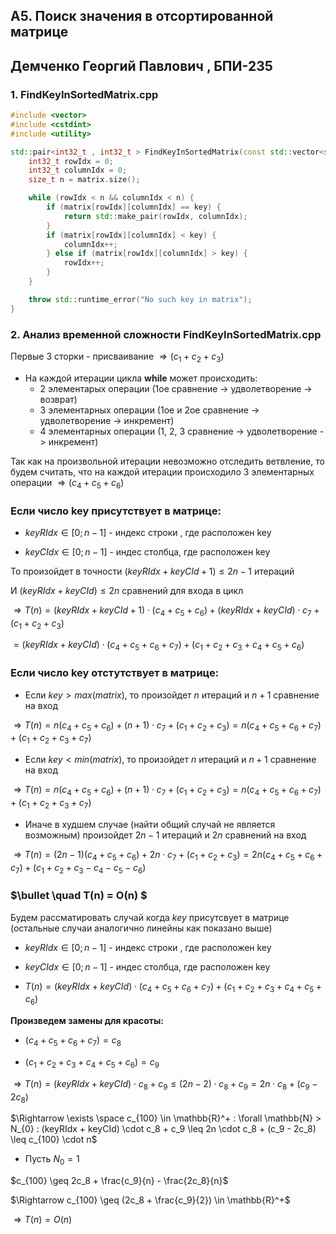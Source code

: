 <script type="text/javascript" src="http://cdn.mathjax.org/mathjax/latest/MathJax.js?config=TeX-AMS-MML_HTMLorMML"></script>
<script type="text/x-mathjax-config"> MathJax.Hub.Config({ tex2jax: {inlineMath: [['$', '$']]}, messageStyle: "none" });</script>

## A5. Поиск значения в отсортированной матрице

## Демченко Георгий Павлович , БПИ-235

### 1. FindKeyInSortedMatrix.cpp

```cpp
#include <vector>
#include <cstdint>
#include <utility>

std::pair<int32_t , int32_t > FindKeyInSortedMatrix(const std::vector<std::vector<int32_t>>& matrix, int32_t key) {
    int32_t rowIdx = 0;
    int32_t columnIdx = 0;
    size_t n = matrix.size();

    while (rowIdx < n && columnIdx < n) {
        if (matrix[rowIdx][columnIdx] == key) {
            return std::make_pair(rowIdx, columnIdx);
        }
        if (matrix[rowIdx][columnIdx] < key) {
            columnIdx++;
        } else if (matrix[rowIdx][columnIdx] > key) {
            rowIdx++;
        }
    }

    throw std::runtime_error("No such key in matrix");
}
```

### 2. Анализ временной сложности FindKeyInSortedMatrix.cpp

Первые 3 сторки - присваивание $\Rightarrow (c_{1} + c_{2} + c_{3})$
- На каждой итерации цикла **while** может происходить:
    - 2 элементарых операции (1ое сравнение -> удволетворение -> возврат)
    - 3 элементарных операции (1ое и 2ое сравнение -> удволетворение -> инкремент)
    - 4 элементарных операции (1, 2, 3 сравнение -> удволетворение -> инкремент)

Так как на произвольной итерации невозможно отследить ветвление, то будем считать, что на каждой итерации происходило 3 элементарных операции $\Rightarrow (с_{4} + c_{5} + c_{6})$

### Если число key присутствует в матрице:

- $keyRIdx \in [0;n-1]$ - индекс строки , где расположен key

- $keyCIdx \in [0;n-1]$ - индес столбца, где расположен key

То произойдет в точности $(keyRIdx + keyCId + 1) \leq 2n - 1$ итераций 

И $(keyRIdx + keyCId) \leq 2n$ сравнений для входа в цикл

$\Rightarrow T(n) = (keyRIdx + keyCId + 1) \cdot (с_{4} + c_{5} + c_{6}) + (keyRIdx + keyCId) \cdot c_{7} + (c_{1} + c_{2} + c_{3})$

$= (keyRIdx + keyCId) \cdot (c_4 + c_5 + c_6 + c_7) + (c_1 + c_2 + c_3 + c_4 + c_5 + c_6)$

### Если число key отстутствует в матрице:

- Если $key > max(matrix)$, то произойдет $n$ итераций и $n + 1$ сравнение на вход

$\Rightarrow T(n) = n(с_{4} + c_{5} + c_{6}) + (n + 1)\cdot c_7 + (c_{1} + c_{2} + c_{3}) = n(с_{4} + c_{5} + c_{6} + c_7) + (c_{1} + c_{2} + c_{3} + c_7)$

- Если $key < min(matrix)$, то произойдет $n$ итераций и $n + 1$ сравнение на вход

$\Rightarrow T(n) = n(с_{4} + c_{5} + c_{6}) + (n + 1)\cdot c_7 + (c_{1} + c_{2} + c_{3}) = n(с_{4} + c_{5} + c_{6} + c_7) + (c_{1} + c_{2} + c_{3} + c_7)$

- Иначе в худшем случае (найти общий случай не является возможным) произойдет $2n - 1$ итераций и $2n$ сравнений на вход

$\Rightarrow T(n) = (2n - 1)(с_{4} + c_{5} + c_{6}) + 2n\cdot c_7 + (c_{1} + c_{2} + c_{3}) = 2n(с_{4} + c_{5} + c_{6} + c_7) + (c_{1} + c_{2} + c_{3} - c_4 - c_5 - c_6)$

### $\bullet \quad T(n) = O(n) $

Будем рассматировать случай когда $key$ присутсвует в матрице (остальные случаи аналогично линейны как показано выше)

- $keyRIdx \in [0;n-1]$ - индекс строки , где расположен key

- $keyCIdx \in [0;n-1]$ - индес столбца, где расположен key

- $T(n) = (keyRIdx + keyCId) \cdot (c_4 + c_5 + c_6 + c_7) + (c_1 + c_2 + c_3 + c_4 + c_5 + c_6)$

**Произведем замены для красоты:**

- $(c_4 + c_5 + c_6 + c_7) = c_8$

- $(c_1 + c_2 + c_3 + c_4 + c_5 + c_6) = c_9$

$\Rightarrow T(n) = (keyRIdx + keyCId) \cdot c_8 + c_9 \leq (2n-2) \cdot c_8 + c_9 = 2n \cdot c_8 + (c_9 - 2c_8)$


$\Rightarrow \exists \space c_{100} \in \mathbb{R}^+ : \forall \mathbb{N} > N_{0} : (keyRIdx + keyCId) \cdot c_8 + c_9 \leq 2n \cdot c_8 + (c_9 - 2c_8) \leq с_{100} \cdot n$

* Пусть $N_{0} = 1$

$c_{100} \geq 2c_8 + \frac{c_9}{n} - \frac{2c_8}{n}$

$\Rightarrow c_{100} \geq (2c_8 + \frac{c_9}{2}) \in \mathbb{R}^+$

$\Rightarrow T(n) = O(n)$